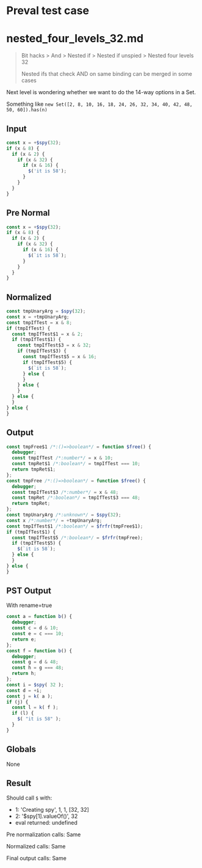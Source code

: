 # Preval test case

# nested_four_levels_32.md

> Bit hacks > And > Nested if > Nested if unspied > Nested four levels 32
>
> Nested ifs that check AND on same binding can be merged in some cases

Next level is wondering whether we want to do the 14-way options in a Set.

Something like `new Set([2, 8, 10, 16, 18, 24, 26, 32, 34, 40, 42, 48, 50, 60]).has(n)`

## Input

`````js filename=intro
const x = +$spy(32);
if (x & 8) {
  if (x & 2) {
    if (x & 32) {
      if (x & 16) {
        $('it is 58');
      }
    }
  }
}
`````

## Pre Normal


`````js filename=intro
const x = +$spy(32);
if (x & 8) {
  if (x & 2) {
    if (x & 32) {
      if (x & 16) {
        $(`it is 58`);
      }
    }
  }
}
`````

## Normalized


`````js filename=intro
const tmpUnaryArg = $spy(32);
const x = +tmpUnaryArg;
const tmpIfTest = x & 8;
if (tmpIfTest) {
  const tmpIfTest$1 = x & 2;
  if (tmpIfTest$1) {
    const tmpIfTest$3 = x & 32;
    if (tmpIfTest$3) {
      const tmpIfTest$5 = x & 16;
      if (tmpIfTest$5) {
        $(`it is 58`);
      } else {
      }
    } else {
    }
  } else {
  }
} else {
}
`````

## Output


`````js filename=intro
const tmpFree$1 /*:()=>boolean*/ = function $free() {
  debugger;
  const tmpIfTest /*:number*/ = x & 10;
  const tmpRet$1 /*:boolean*/ = tmpIfTest === 10;
  return tmpRet$1;
};
const tmpFree /*:()=>boolean*/ = function $free() {
  debugger;
  const tmpIfTest$3 /*:number*/ = x & 48;
  const tmpRet /*:boolean*/ = tmpIfTest$3 === 48;
  return tmpRet;
};
const tmpUnaryArg /*:unknown*/ = $spy(32);
const x /*:number*/ = +tmpUnaryArg;
const tmpIfTest$1 /*:boolean*/ = $frfr(tmpFree$1);
if (tmpIfTest$1) {
  const tmpIfTest$5 /*:boolean*/ = $frfr(tmpFree);
  if (tmpIfTest$5) {
    $(`it is 58`);
  } else {
  }
} else {
}
`````

## PST Output

With rename=true

`````js filename=intro
const a = function b() {
  debugger;
  const c = d & 10;
  const e = c === 10;
  return e;
};
const f = function b() {
  debugger;
  const g = d & 48;
  const h = g === 48;
  return h;
};
const i = $spy( 32 );
const d = +i;
const j = k( a );
if (j) {
  const l = k( f );
  if (l) {
    $( "it is 58" );
  }
}
`````

## Globals

None

## Result

Should call `$` with:
 - 1: 'Creating spy', 1, 1, [32, 32]
 - 2: '$spy[1].valueOf()', 32
 - eval returned: undefined

Pre normalization calls: Same

Normalized calls: Same

Final output calls: Same

